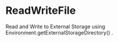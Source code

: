 # ReadWriteFile
Read and Write to External Storage using Environment.getExternalStorageDirectory() .
